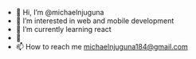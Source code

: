 - 👋 Hi, I’m @michaelnjuguna
- 👀 I’m interested in web and mobile development
- 🌱 I’m currently learning react
- 💞
- 📫 How to reach me michaelnjuguna184@gmail.com

<!---
michaelnjuguna/michaelnjuguna is a ✨ special ✨ repository because its `README.md` (this file) appears on your GitHub profile.
You can click the Preview link to take a look at your changes.
--->
